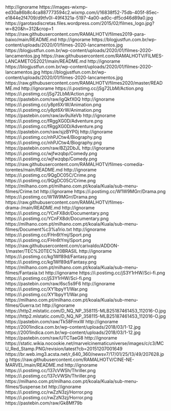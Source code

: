 <?xml version="1.0" encoding="UTF-8" standalone="yes"?>

<item>
<title>Aleatorios</title>
<link>http://ignorame</link>
<thumbnail>https://images-wixmp-ed30a86b8c4ca887773594c2.wixmp.com/i/16838f52-75db-405f-85ec-e1844e2f4709/d9tfv0l-49f4321a-5197-4a00-ad0c-df5cd46d89a0.jpg</thumbnail>
<fanart>https://garotasdiscretas.files.wordpress.com/2015/02/filmes_logo.jpg?w=820&h=312&crop=1</fanart>
<externallink>https://raw.githubusercontent.com/RAMALHOTV/filmes2019-para-baixo/main/README.md</externallink>
</item>
<item>
<title>Lançamentos 2021</title>
<link>http://ignorame</link>
<thumbnail>https://blogjustfun.com.br/wp-content/uploads/2020/01/filmes-2020-lancamentos.jpg</thumbnail>
<fanart>https://blogjustfun.com.br/wp-content/uploads/2020/01/filmes-2020-lancamentos.jpg</fanart>
<externallink>https://raw.githubusercontent.com/RAMALHOTV/FILMES-LANCAMETOS2021/main/README.md</externallink>
</item>
 <item>
<title>Lançamentos 2020</title>
<link>http://ignorame</link>
<thumbnail>https://blogjustfun.com.br/wp-content/uploads/2020/01/filmes-2020-lancamentos.jpg</thumbnail>
<fanart>https://blogjustfun.com.br/wp-content/uploads/2020/01/filmes-2020-lancamentos.jpg</fanart>
<externallink>https://raw.githubusercontent.com/RAMALHOTV/filmes2020/master/README.md</externallink>
</item>
<item>
<title>Ação</title>
<link>http://ignorame</link>
<thumbnail>https://i.postimg.cc/jSg72LbM/Action.png</thumbnail>
<fanart>https://i.postimg.cc/jSg72LbM/Action.png</fanart>
<externallink>https://pastebin.com/raw/igQkfX0Q</externallink>
</item>
 
<item>
<title>Animação</title>
<link>http://ignorame</link>
<thumbnail>https://i.postimg.cc/y8pt6XrW/Animation.png</thumbnail>
<fanart>https://i.postimg.cc/y8pt6XrW/Animation.png</fanart>
<externallink>https://pastebin.com/raw/av9uXeVb</externallink>
</item>
 
<item>
<title>Aventura</title>
<link>http://ignorame</link>
<thumbnail>https://i.postimg.cc/fRggXG0D/Adventure.png</thumbnail>
<fanart>https://i.postimg.cc/fRggXG0D/Adventure.png</fanart>
<externallink>https://pastebin.com/raw/sjzBYP0j</externallink>
</item>

<item>
<title>Biografia</title>
<link>http://ignorame</link>
<thumbnail>https://i.postimg.cc/nhPJCtw4/Biography.png</thumbnail>
<fanart>https://i.postimg.cc/nhPJCtw4/Biography.png</fanart>
<externallink>https://pastebin.com/raw/BZj2DbJL</externallink>
</item>
 
<item>
<title>Comédia</title>
<link>http://ignorame</link>
<thumbnail>https://i.postimg.cc/wjfwzqbp/Comedy.png</thumbnail>
<fanart>https://i.postimg.cc/wjfwzqbp/Comedy.png</fanart>        
<externallink>https://raw.githubusercontent.com/RAMALHOTV/filmes-comedia-torentes/main/README.md</externallink>
</item>
 

<item>
<title>Crime</title>
<link>http://ignorame</link>
<thumbnail>https://i.postimg.cc/9QgDC05C/Crime.png</thumbnail>
<fanart>https://i.postimg.cc/9QgDC05C/Crime.png</fanart>
<externallink>https://milhano.com.pt/milhano.com.pt/koala/Kuala/sub-menu-filmes/Crime.txt</externallink>
</item>
 
<item>
<title>Drama</title>
<link>http://ignorame</link>
<thumbnail>https://i.postimg.cc/W1W9MGrr/Drama.png</thumbnail>
<fanart>https://i.postimg.cc/W1W9MGrr/Drama.png</fanart>
<externallink>https://raw.githubusercontent.com/RAMALHOTV/filmes-drama-/main/README.md</externallink>
</item>
 
<item>
<title>Documentário</title>
<link>http://ignorame</link>
<thumbnail>https://i.postimg.cc/YCnFX8dr/Documentary.png</thumbnail>
<fanart>https://i.postimg.cc/YCnFX8dr/Documentary.png</fanart>
<externallink>https://milhano.com.pt/milhano.com.pt/koala/Kuala/sub-menu-filmes/Document%c3%a1rio.txt</externallink>
</item>
 
<item>
<title>FILMES TESTE</title>
<link>http://ignorame</link>
<thumbnail>https://i.postimg.cc/FHn6tYmj/Sport.png</thumbnail>
<fanart>https://i.postimg.cc/FHn6tYmj/Sport.png</fanart>
<externallink>https://raw.githubusercontent.com/carivaldo/ADDON-1/master/TEC%20TEC%20BRASIL</externallink>
</item>
 
<item>
<title>Fantasia</title>
<link>http://ignorame</link>
<thumbnail>https://i.postimg.cc/kg1Wf89d/Fantasy.png</thumbnail>
<fanart>https://i.postimg.cc/kg1Wf89d/Fantasy.png</fanart>
<externallink>https://milhano.com.pt/milhano.com.pt/koala/Kuala/sub-menu-filmes/Fantasia.txt</externallink>
</item>

<item>
<title>Ficção Científica</title>
<link>http://ignorame</link>
<thumbnail>https://i.postimg.cc/jS3Y1rHW/Sci-fi.png</thumbnail>
<fanart>https://i.postimg.cc/jS3Y1rHW/Sci-fi.png</fanart>
<externallink>https://pastebin.com/raw/6sc5s9F6</externallink>
</item>
 
<item>
<title>Guerra</title>
<link>http://ignorame</link>
<thumbnail>https://i.postimg.cc/XY1bpyY1/War.png</thumbnail>
<fanart>https://i.postimg.cc/XY1bpyY1/War.png</fanart>
<externallink>https://milhano.com.pt/milhano.com.pt/koala/Kuala/sub-menu-filmes/Guerra.txt</externallink>
</item>
 
<item>
<title>CINE COLLECTION</title>
<link>http://ignorame</link>
<thumbnail>https://http2.mlstatic.com/D_NQ_NP_358115-MLB25187461453_112016-O.jpg</thumbnail>
<fanart>https://http2.mlstatic.com/D_NQ_NP_358115-MLB25187461453_112016-O.jpg</fanart>
<externallink>https://pastebin.com/raw/Tk58FmxW</externallink>
</item>
 
<item>
<title>CINE FAROESTE</title>
<link>http://ignorame</link>
<thumbnail>https://2001indica.com.br/wp-content/uploads/2018/03/1-12.jpg</thumbnail>
<fanart>https://2001indica.com.br/wp-content/uploads/2018/03/1-12.jpg</fanart>
<externallink>https://pastebin.com/raw/UTCTaeG8</externallink>
</item>
 
<item>
<title>Cine MARVEL'S</title>
<link>http://ignorame</link>
<thumbnail>https://static.wikia.nocookie.net/marvelcinematicuniverse/images/c/c3/MCU_Red_Stamp.PNG/revision/latest?cb=20151207001649</thumbnail>
<fanart>https://br.web.img3.acsta.net/r_640_360/newsv7/17/01/25/13/49/207628.jpg</fanart>
<externallink>https://raw.githubusercontent.com/RAMALHOTV/CINE-NE-MARVEL/main/README.md</externallink>
</item>
           
<item>
<title>Suspense</title>
<link>http://ignorame</link>
<thumbnail>https://i.postimg.cc/137cVWSh/Thriller.png</thumbnail>
<fanart>https://i.postimg.cc/137cVWSh/Thriller.png</fanart>
<externallink>https://milhano.com.pt/milhano.com.pt/koala/Kuala/sub-menu-filmes/Suspense.txt</externallink>
</item>
 
<item>
<title>Terror</title>
<link>http://ignorame</link>
<thumbnail>https://i.postimg.cc/rwZzN3zj/Horror.png</thumbnail>
<fanart>https://i.postimg.cc/rwZzN3zj/Horror.png</fanart>
<externallink>https://pastebin.com/raw/Gk8Mf79b</externallink>
</item>
